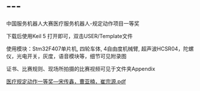 # ---
中国服务机器人大赛医疗服务机器人-规定动作项目一等奖

下载后使用Keil 5 打开即可，双击USER/Template文件

使用模块：Stm32F407单片机, 四轮车体, 4自由度机械臂, 超声波HCSR04，陀螺仪，光电开关，灰度，语音模块等，细节可见附录图

证书、比赛规则、现场所拍摄的比赛视频可见于文件夹Appendix

[医疗规定动作一等奖—宋传鑫，曹亚楠，崔宗源.pdf](https://github.com/ChuanxinSong/---/files/12137595/default.pdf)

